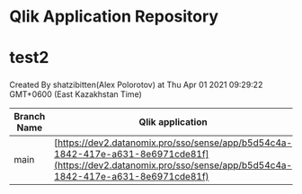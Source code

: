 # Qlik Application Repository 
# test2
### 
Created By shatzibitten(Alex Polorotov) at Thu Apr 01 2021 09:29:22 GMT+0600 (East Kazakhstan Time)

Branch Name|Qlik application
---|---
main|[https://dev2.datanomix.pro/sso/sense/app/b5d54c4a-1842-417e-a631-8e6971cde81f](https://dev2.datanomix.pro/sso/sense/app/b5d54c4a-1842-417e-a631-8e6971cde81f)